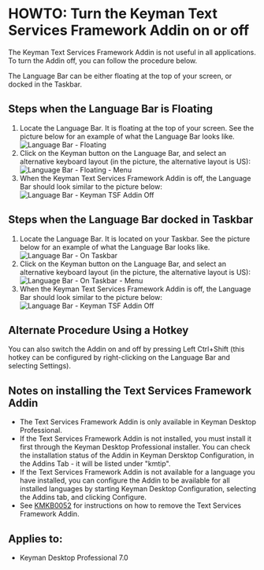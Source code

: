 # HOWTO: Turn the Keyman Text Services Framework Addin on or off

<p>The Keyman Text Services Framework Addin is not useful in all applications.  To turn the Addin off, you can follow the procedure below.</p>

<p>The Language Bar can be either floating at the top of your screen, or docked in the Taskbar.</p>

<h2>Steps when the Language Bar is Floating</h2>
<ol>
<li>Locate the Language Bar.  It is floating at the top of your screen.  See the picture below for an example of what the Language Bar looks like.<br />

<img src='http://www.tavultesoft.com/kb/files/kmkb0061/languagebar_full.png' alt='Language Bar - Floating' />
</li>

<li>Click on the Keyman button on the Language Bar, and select an alternative keyboard layout (in the picture, the alternative layout is US):<br />

<img src='http://www.tavultesoft.com/kb/files/kmkb0061/languagebar_full_menu.png' alt='Language Bar - Floating - Menu' />
</li>

<li>When the Keyman Text Services Framework Addin is off, the Language Bar should look similar to the picture below:<br />

<img src='http://www.tavultesoft.com/kb/files/kmkb0061/languagebar_full_off.png' alt='Language Bar - Keyman TSF Addin Off' />
</li>
</ol>

<h2>Steps when the Language Bar docked in Taskbar</h2>
<ol>
<li>Locate the Language Bar.  It is located on your Taskbar.  See the picture below for an example of what the Language Bar looks like.<br />

<img src='http://www.tavultesoft.com/kb/files/kmkb0061/languagebar_min.png' alt='Language Bar - On Taskbar' />
</li>

<li>Click on the Keyman button on the Language Bar, and select an alternative keyboard layout (in the picture, the alternative layout is US):<br />

<img src='http://www.tavultesoft.com/kb/files/kmkb0061/languagebar_min_menu.png' alt='Language Bar - On Taskbar - Menu' />
</li>

<li>When the Keyman Text Services Framework Addin is off, the Language Bar should look similar to the picture below:<br />

<img src='http://www.tavultesoft.com/kb/files/kmkb0061/languagebar_min_off.png' alt='Language Bar - Keyman TSF Addin Off' />
</li>
</ol>

<h2>Alternate Procedure Using a Hotkey</h2>

<p>You can also switch the Addin on and off by pressing Left Ctrl+Shift (this hotkey can be configured by right-clicking on the Language Bar and selecting Settings).</p>

<h2>Notes on installing the Text Services Framework Addin</h2>

<ul>
<li>The Text Services Framework Addin is only available in Keyman Desktop Professional.</li>

<li>If the Text Services Framework Addin is not installed, you must install it first through the Keyman Desktop Professional installer.  You can check the installation status of the Addin in Keyman Dersktop Configuration, in the Addins Tab - it will be listed under "kmtip".  </li>

<li>If the Text Services Framework Addin is not available for a language you have installed, you can configure the Addin to be available for all installed languages by starting Keyman Desktop Configuration, selecting the Addins tab, and clicking Configure.</li>

<li>See <a href='/kb/?id=52'>KMKB0052</a> for instructions on how to remove the Text Services Framework Addin.</li>
</ul>


## Applies to:
 * Keyman Desktop Professional 7.0
